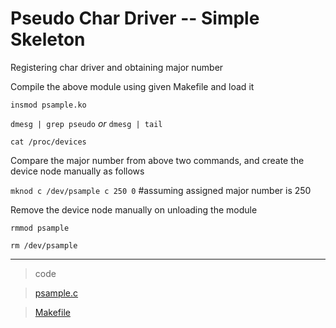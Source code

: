 # Pseudo Char Driver -- Simple Skeleton

Registering char driver and obtaining major number

Compile the above module using given Makefile and load it

`insmod psample.ko`

`dmesg | grep pseudo` _or_ `dmesg | tail`

`cat /proc/devices`

Compare the major number from above two commands, and create the device node manually as follows

`mknod c /dev/psample c 250 0`     #assuming assigned major number is 250

Remove the device node manually on unloading the module

`rmmod psample`

`rm /dev/psample`

---

> code

> [psample.c](https://github.com/rajeshsola/emblearning/tree/master/ldd-examples/pseudo-char-driver/step1/psample.c)

> [Makefile](https://github.com/rajeshsola/emblearning/tree/master/ldd-examples/pseudo-char-driver/step1/Makefile)
